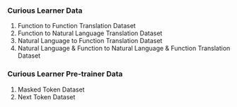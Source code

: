 ### Curious Learner Data
1. Function to Function Translation Dataset
2. Function to Natural Language Translation Dataset
3. Natural Language to Function Translation Dataset
4. Natural Language & Function to Natural Language & Function Translation Dataset

### Curious Learner Pre-trainer Data
1. Masked Token Dataset
2. Next Token Dataset

